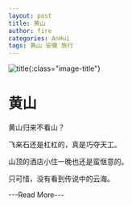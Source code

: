 ```yaml
---
layout: post
title: 黄山
author: fire
categories: AnHui 
tags: 黄山 安徽 旅行
---
```


![title](//image.sideproject.cn/titlex/title_018.jpg){:class="image-title"}

黄山
===

黄山归来不看山？

飞来石还是杠杠的，真是巧夺天工。

山顶的酒店小住一晚也还是蛮惬意的。

只可惜，没有看到传说中的云海。



---Read More---
